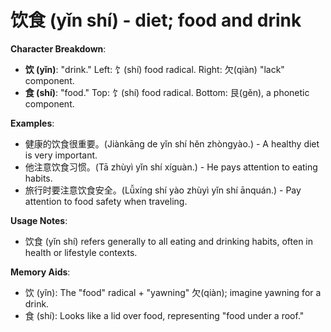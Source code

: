 # **饮食 (yǐn shí) - diet; food and drink**

**Character Breakdown**:  
- **饮 (yǐn)**: "drink." Left: 饣(shí) food radical. Right: 欠(qiàn) "lack" component.  
- **食 (shí)**: "food." Top: 饣(shí) food radical. Bottom: 艮(gěn), a phonetic component.

**Examples**:  
- 健康的饮食很重要。(Jiànkāng de yǐn shí hěn zhòngyào.) - A healthy diet is very important.  
- 他注意饮食习惯。(Tā zhùyì yǐn shí xíguàn.) - He pays attention to eating habits.  
- 旅行时要注意饮食安全。(Lǚxíng shí yào zhùyì yǐn shí ānquán.) - Pay attention to food safety when traveling.

**Usage Notes**:  
- 饮食 (yǐn shí) refers generally to all eating and drinking habits, often in health or lifestyle contexts.

**Memory Aids**:  
- 饮 (yǐn): The "food" radical + "yawning" 欠(qiàn); imagine yawning for a drink.  
- 食 (shí): Looks like a lid over food, representing "food under a roof."